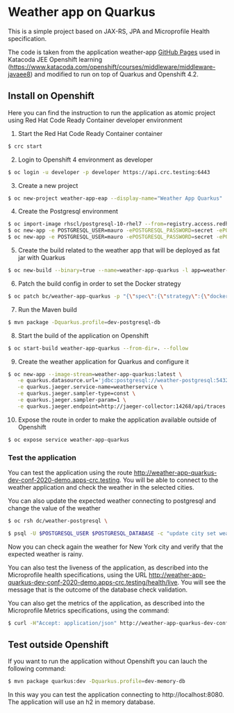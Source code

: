# Weather app on Quarkus
This is a simple project based on JAX-RS, JPA and Microprofile Health specification. 

The code is taken from the application weather-app [GitHub Pages](https://github.com/tqvarnst/weather-app) used in Katacoda JEE Openshift learning (https://www.katacoda.com/openshift/courses/middleware/middleware-javaee8) and modified to run on top of Quarkus and Openshift 4.2.

## Install on Openshift
Here you can find the instruction to run the application as atomic project using Red Hat Code Ready Container developer environment

1. Start the Red Hat Code Ready Container container

```sh
$ crc start
```

2. Login to Openshift 4 environment as developer

```sh
$ oc login -u developer -p developer https://api.crc.testing:6443
```

3. Create a new project 

```sh
$ oc new-project weather-app-eap --display-name="Weather App Quarkus"
```

4. Create the Postgresql environment

```sh
$ oc import-image rhscl/postgresql-10-rhel7 --from=registry.access.redhat.com/rhscl/postgresql-10-rhel7 --confirm \
$ oc new-app -e POSTGRESQL_USER=mauro -ePOSTGRESQL_PASSWORD=secret -ePOSTGRESQL_DATABASE=weather postgresql-10-rhel7 --name=weather-postgresql
$ oc new-app -e POSTGRESQL_USER=mauro -ePOSTGRESQL_PASSWORD=secret -ePOSTGRESQL_DATABASE=weather postgresql-10-rhel7 --name=weather-postgresql
```

5. Create the build related to the weather app that will be deployed as fat jar with Quarkus

```sh
$ oc new-build --binary=true --name=weather-app-quarkus -l app=weather-app-quarkus
```

6. Patch the build config in order to set the Docker strategy

```sh
$ oc patch bc/weather-app-quarkus -p "{\"spec\":{\"strategy\":{\"dockerStrategy\":{\"dockerfilePath\":\"src/main/docker/Dockerfile.jvm\"}}}}"
```
 
7. Run the Maven build

```sh
$ mvn package -Dquarkus.profile=dev-postgresql-db
```

8. Start the build of the application on Openshift

```sh
$ oc start-build weather-app-quarkus --from-dir=. --follow
```

9. Create the weather application for Quarkus and configure it

```sh
$ oc new-app --image-stream=weather-app-quarkus:latest \
   -e quarkus.datasource.url='jdbc:postgresql://weather-postgresql:5432/weather' \
   -e quarkus.jaeger.service-name=weatherservice \
   -e quarkus.jaeger.sampler-type=const \
   -e quarkus.jaeger.sampler-param=1 \
   -e quarkus.jaeger.endpoint=http://jaeger-collector:14268/api/traces
```

10. Expose the route in order to make the application available outside of Openshift

```sh
$ oc expose service weather-app-quarkus
```

### Test the application
You can test the application using the route http://weather-app-quarkus-dev-conf-2020-demo.apps-crc.testing. You will be able to connect to the weather application and check the weather in the selected cities.

You can also update the expected weather connecting to postgresql and change the value of the weather

```sh
$ oc rsh dc/weather-postgresql \

$ psql -U $POSTGRESQL_USER $POSTGRESQL_DATABASE -c "update city set weathertype='rainy-5' where id='nyc'";
```
Now you can check again the weather for New York city and verify that the expected weather is rainy.

You can also test the liveness of the application, as described into the Microprofile health specifications, using the URL http://weather-app-quarkus-dev-conf-2020-demo.apps-crc.testing/health/live. You will see the message that is the outcome of the database check validation.

You can also get the metrics of the application, as described into the Microprofile Metrics specifications, using the command:
```sh
$ curl -H"Accept: application/json" http://weather-app-quarkus-dev-conf-2020-demo.apps-crc.testing/metrics/application
```

## Test outside Openshift
If you want to run the application without Openshift you can lauch the following command:

```sh
$ mvn package quarkus:dev -Dquarkus.profile=dev-memory-db
```

In this way you can test the application connecting to http://localhost:8080. The application will use an h2 in memory database.